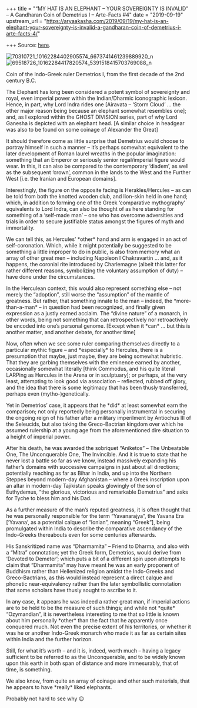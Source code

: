 +++
title = "“MY HAT IS AN ELEPHANT – YOUR SOVEREIGNTY IS INVALID” – A Gandharan Coin of Demetrius I – Arte-Facts #4"
date = "2019-09-19"
upstream_url = "https://aryaakasha.com/2019/09/19/my-hat-is-an-elephant-your-sovereignty-is-invalid-a-gandharan-coin-of-demetrius-i-arte-facts-4/"

+++
Source: [here](https://aryaakasha.com/2019/09/19/my-hat-is-an-elephant-your-sovereignty-is-invalid-a-gandharan-coin-of-demetrius-i-arte-facts-4/).

![70310721_10162284402905574_6673741461239889920_n](https://aryaakasha.files.wordpress.com/2019/09/70310721_10162284402905574_6673741461239889920_n.jpg?w=676)![69518726_10162284417820574_5391518415703769088_n](https://aryaakasha.files.wordpress.com/2019/09/69518726_10162284417820574_5391518415703769088_n.jpg?w=676)

Coin of the Indo-Greek ruler Demetrios I, from the first decade of the
2nd century B.C.

The Elephant has long been considered a potent symbol of sovereignty and
royal, even imperial power within the Indian/Dharmic iconographic
lexicon. Hence, in part, why Lord Indra rides one \[Airavata – ‘Storm
Cloud’ … the other major reason being because an elephant somewhat
resembles one\]; and, as I explored within the GHOST DIVISION series,
part of why Lord Ganesha is depicted with an elephant head. \[A similar
choice in headgear was also to be found on some coinage of Alexander the
Great\]

It should therefore come as little surprise that Demetrius would choose
to portray himself in such a manner – it’s perhaps somewhat equivalent
to the later development of Roman laurel wreaths in the popular
imagination: something that an Emperor or seriously senior
regal/imperial figure would wear. In this, it can also be compared to
the contemporary ‘diadem’, as well as the subsequent ‘crown’, common in
the lands to the West and the Further West \[i.e. the Iranian and
European domains\].

Interestingly, the figure on the opposite facing is Herakles/Hercules –
as can be told from both the knotted wooden club, and lion-skin held in
one hand; which, in addition to forming one of the Greek ‘comparative
mythography’ equivalents to Lord Indra, can also be thought of as here
standing for something of a ‘self-made man’ – one who has overcome
adversities and trials in order to secure justifiable status amongst the
figures of myth and immortality.

We can tell this, as Hercules’ \*other\* hand and arm is engaged in an
act of self-coronation. Which, while it might potentially be suggested
to be something a little improper to do in public, is also from memory
what an array of other great men – including Napoleon I Chakravartin …
and, as it happens, the coronial rite introduced by Charlemagne (albeit
this latter for rather different reasons, symbolizing the voluntary
assumption of duty) – have done under the circumstances.

In the Herculean context, this would also represent something else – not
merely the “adoption”, still worse the “assumption” of the mantle of
greatness. But rather, that something innate to the man – indeed, the
\*more-than-a-man\* – in question had been recognized, and finally given
expression as a justly earned acclaim. The “divine nature” of a monarch,
in other words, being not something that can retrospectively nor
retroactively be encoded into one’s personal genome. \[Except when it
\*can\* … but this is another matter, and another debate, for another
time\]

Now, often when we see some ruler comparing themselves directly to a
particular mythic figure – and \*especially\* to Hercules, there is a
presumption that maybe, just maybe, they are being somewhat hubristic.
That they are garbing themselves with the eminence earned by another,
occasionally somewhat literally \[think Commodus, and his quite literal
LARPing as Hercules in the Arena or in sculptuary\]; or perhaps, at the
very least, attempting to look good via association – reflected, rubbed
off glory, and the idea that there is some legitimacy that has been
thusly transferred, perhaps even (mytho-)genetically.

Yet in Demetrios’ case, it appears that he \*did\* at least somewhat
earn the comparison; not only reportedly being personally instrumental
in securing the ongoing reign of his father after a military imperilment
by Antiochus III of the Seleucids, but also taking the Greco-Bactrian
kingdom over which he assumed rulership at a young age from the
aforementioned dire situation to a height of imperial power.

After his death, he was awarded the sobriquet “Aniketos” – The
Unbeatable One, The Unconquerable One, The Invincible. And it is true to
state that he never lost a battle so far as we know, instead massively
expanding his father’s domains with successive campaigns in just about
all directions; potentially reaching as far as Bihar in India, and up
into the Northern Steppes beyond modern-day Afghanistan – where a Greek
inscription upon an altar in modern-day Tajikistan speaks glowingly of
the son of Euthydemus, “the glorious, victorious and remarkable
Demetrius” and asks for Tyche to bless him and his Dad.

As a further measure of the man’s reputed greatness, it is often thought
that he was personally responsible for the term “Yavanarajya”, the
Yavana Era \[‘Yavana’, as a potential calque of “Ionian”, meaning
“Greek”\], being promulgated within India to describe the comparative
ascendancy of the Indo-Greeks thereabouts even for some centuries
afterwards.

His Sanskritized name was “Dharmamita” – Friend to Dharma, and also with
a “Mitra” connotation; yet the Greek form, Demetrios, would derive from
‘Devoted to Demeter’; which puts a bit of a different spin upon attempts
to claim that “Dharmamita” may have meant he was an early proponent of
Buddhism rather than Hellenized religion amidst the Indo-Greeks and
Greco-Bactrians, as this would instead represent a direct calque and
phonetic near-equivalency rather than the later symbollistic connotation
that some scholars have thusly sought to ascribe to it.

In any case, it appears he was indeed a rather great man, if imperial
actions are to be held to be the measure of such things; and while not
\*quite\* “Ozymandian”, it is nevertheless interesting to me that so
little is known about him personally \*other\* than the fact that he
apparently once conquered much. Not even the precise extent of his
territories, or whether it was he or another Indo-Greek monarch who made
it as far as certain sites within India and the further horizon.

Still, for what it’s worth – and it is, indeed, worth much – having a
legacy sufficient to be referred to as the Unconquerable, and to be
widely known upon this earth in both span of distance and more
immesurably, that of time, is something.

We also know, from quite an array of coinage and other such materials,
that he appears to have \*really\* liked elephants.

Probably not hard to see why 😉

